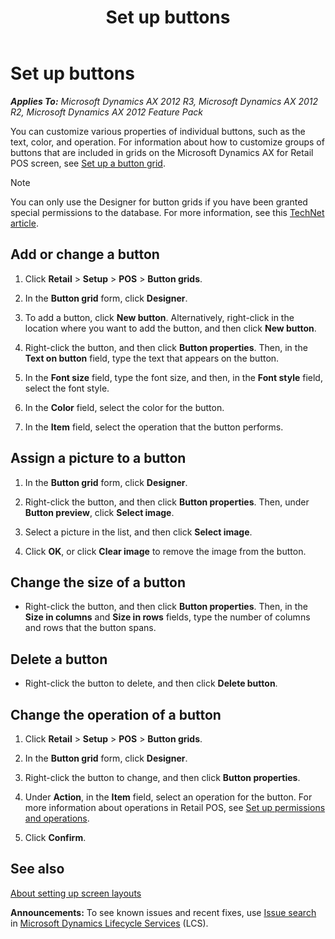 ﻿---
title: Set up buttons
TOCTitle: Set up buttons
ms:assetid: 10010c45-370c-4ed4-99b0-365265018aae
ms:mtpsurl: https://technet.microsoft.com/en-us/library/Hh580570(v=AX.60)
ms:contentKeyID: 39519048
ms.date: 05/18/2015
mtps_version: v=AX.60
---

# Set up buttons 


_**Applies To:** Microsoft Dynamics AX 2012 R3, Microsoft Dynamics AX 2012 R2, Microsoft Dynamics AX 2012 Feature Pack_

You can customize various properties of individual buttons, such as the text, color, and operation. For information about how to customize groups of buttons that are included in grids on the Microsoft Dynamics AX for Retail POS screen, see [Set up a button grid](set-up-a-button-grid.md).


> [!NOTE]
> <P>You can only use the Designer for button grids if you have been granted special permissions to the database. For more information, see this <A href="http://go.microsoft.com/fwlink/?linkid=267571">TechNet article</A>.</P>



## Add or change a button

1.  Click **Retail** \> **Setup** \> **POS** \> **Button grids**.

2.  In the **Button grid** form, click **Designer**.

3.  To add a button, click **New button**. Alternatively, right-click in the location where you want to add the button, and then click **New button**.

4.  Right-click the button, and then click **Button properties**. Then, in the **Text on button** field, type the text that appears on the button.

5.  In the **Font size** field, type the font size, and then, in the **Font style** field, select the font style.

6.  In the **Color** field, select the color for the button.

7.  In the **Item** field, select the operation that the button performs.

## Assign a picture to a button

1.  In the **Button grid** form, click **Designer**.

2.  Right-click the button, and then click **Button properties**. Then, under **Button preview**, click **Select image**.

3.  Select a picture in the list, and then click **Select image**.

4.  Click **OK**, or click **Clear image** to remove the image from the button.

## Change the size of a button

  - Right-click the button, and then click **Button properties**. Then, in the **Size in columns** and **Size in rows** fields, type the number of columns and rows that the button spans.

## Delete a button

  - Right-click the button to delete, and then click **Delete button**.

## Change the operation of a button

1.  Click **Retail** \> **Setup** \> **POS** \> **Button grids**.

2.  In the **Button grid** form, click **Designer**.

3.  Right-click the button to change, and then click **Button properties**.

4.  Under **Action**, in the **Item** field, select an operation for the button. For more information about operations in Retail POS, see [Set up permissions and operations](set-up-permissions-and-operations.md).

5.  Click **Confirm**.

## See also

[About setting up screen layouts](about-setting-up-screen-layouts.md)

  
**Announcements:** To see known issues and recent fixes, use [Issue search](http://go.microsoft.com/fwlink/?linkid=389258) in [Microsoft Dynamics Lifecycle Services](http://go.microsoft.com/fwlink/?linkid=306505) (LCS).

